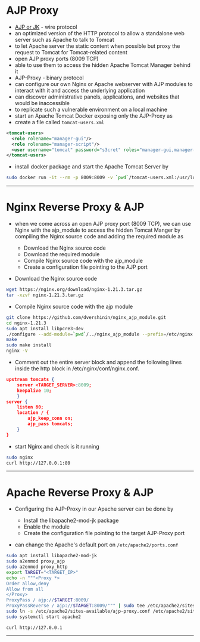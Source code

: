 # AJP Proxy 

- [AJP or JK](https://cwiki.apache.org/confluence/display/TOMCAT/Connectors) - wire protocol
- an optimized version of the HTTP protocol to allow a standalone web server such as Apache to talk to Tomcat
- to let Apache server the static content when possible but proxy the request to Tomcat for Tomcat-related content
- open AJP proxy ports (8009 TCP)
- able to use them to access the hidden Apache Tomcat Manager behind it
- AJP-Proxy - binary protocol
- can configure our own Nginx or Apache webserver with AJP modules to interact with it and access the underlying application
- can discover administrative panels, applications, and websites that would be inaccessible
- to replicate such a vulnerable environment on a local machine 
- start an Apache Tomcat Docker exposing only the AJP-Proxy as
- create a file called `tomcat-users.xml`
```xml
<tomcat-users>
  <role rolename="manager-gui"/>
  <role rolename="manager-script"/>
  <user username="tomcat" password="s3cret" roles="manager-gui,manager-script"/>
</tomcat-users>
```
- install docker package and start the Apache Tomcat Server by
```sh
sudo docker run -it --rm -p 8009:8009 -v `pwd`/tomcat-users.xml:/usr/local/tomcat/conf/tomcat-users.xml --name tomcat "tomcat:8.0"
```

---

# Nginx Reverse Proxy & AJP

- when we come across an open AJP proxy port (8009 TCP), we can use Nginx with the ajp_module to access the hidden Tomcat Manger by compiling the Nginx source code and adding the required module as 
	- Download the Nginx source code
	- Download the required module
	- Compile Nginx source code with the ajp_module
	- Create a configuration file pointing to the AJP port

- Download the Nginx source code 
```sh
wget https://nginx.org/download/nginx-1.21.3.tar.gz
tar -xzvf nginx-1.21.3.tar.gz
```

- Compile Nginx source code with the ajp module

```sh
git clone https://github.com/dvershinin/nginx_ajp_module.git
cd nginx-1.21.3
sudo apt install libpcre3-dev
./configure --add-module=`pwd`/../nginx_ajp_module --prefix=/etc/nginx --sbin-path=/usr/sbin/nginx --modules-path=/usr/lib/nginx/modules
make
sudo make install
nginx -V
```

- Comment out the entire server block and append the following lines inside the http block in /etc/nginx/conf/nginx.conf.

```json
upstream tomcats {
	server <TARGET_SERVER>:8009;
	keepalive 10;
	}
server {
	listen 80;
	location / {
		ajp_keep_conn on;
		ajp_pass tomcats;
	}
}
```

- start Nginx and check is it running

```sh
sudo nginx
curl http://127.0.0.1:80
```

---

# Apache Reverse Proxy & AJP

- Configuring the AJP-Proxy in our Apache server can be done by
	- Install the libapache2-mod-jk package
	- Enable the module
	- Create the configuration file pointing to the target AJP-Proxy port

- can change the Apache's default port on `/etc/apache2/ports.conf`

```sh
sudo apt install libapache2-mod-jk
sudo a2enmod proxy_ajp
sudo a2enmod proxy_http
export TARGET="<TARGET_IP>"
echo -n """<Proxy *>
Order allow,deny
Allow from all
</Proxy>
ProxyPass / ajp://$TARGET:8009/
ProxyPassReverse / ajp://$TARGET:8009/""" | sudo tee /etc/apache2/sites-available/ajp-proxy.conf
sudo ln -s /etc/apache2/sites-available/ajp-proxy.conf /etc/apache2/sites-enabled/ajp-proxy.conf
sudo systemctl start apache2
```

```
curl http://127.0.0.1
```

---